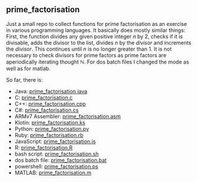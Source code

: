 ## prime_factorisation
Just a small repo to collect functions for prime factorisation as an exercise in various programming languages.
It basically does mostly similar things: 
First, the function divides any given positive integer *n* by 2, checks if it is divisable, adds the divisor to the list, divides *n* by the *divisor* and increments the *divisor*. This continues until *n* is no longer greater than 1.
It is not necessary to check divisors for prime factors as prime factors are aperiodically iterating thought $\mathbb{N}$.
For dos batch files I changed the mode as well as for matlab.

So far, there is:
- Java: [prime_factorisation.java](prime_factorisation.java)
- C: [prime_factorisation.c](prime_factorisation.c)
- C++: [prime_factorisation.cpp](prime_factorisation.cpp)
- C#: [prime_factorisation.cs](prime_factorisation.cs)
- ARMv7 Assembler: [prime_factorisation.asm](prime_factorisation.asm)
- Klotin: [prime_factorisation.ks](prime_factorisation.ks)
- Python: [prime_factorisation.py](prime_factorisation.py)
- Ruby: [prime_factorisation.rb](prime_factorisation.rb)
- JavaScript: [prime_factorisation.js](prime_factorisation.js)
- R: [prime_factorisation.R](prime_factorisation.R)
- bash script: [prime_factorisation.sh](prime_factorisation.sh)
- dos batch file: [prime_factorisation.bat](prime_factorisation.bat)
- powershell: [prime_factorisation.ps](prime_factorisation.sh)
- MATLAB: [prime_factorisation.m](prime_factorisation.m)

